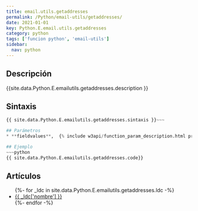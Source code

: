 ```yaml
---
title: email.utils.getaddresses
permalink: /Python/email-utils/getaddresses/
date: 2021-01-01
key: Python.E.email.utils.getaddresses
category: python
tags: ['funcion python', 'email-utils']
sidebar: 
  nav: python
---
```


## Descripción
{{site.data.Python.E.emailutils.getaddresses.description }}

## Sintaxis
~~~python
{{ site.data.Python.E.emailutils.getaddresses.sintaxis }}~~~

## Parámetros
* **fieldvalues**,  {% include w3api/function_param_description.html propiedad=site.data.Python.E.email.utils.getaddresses valor="fieldvalues" %}

## Ejemplo
~~~python
{{ site.data.Python.E.emailutils.getaddresses.code}}
~~~

## Artículos
<ul>
{%- for _ldc in site.data.Python.E.emailutils.getaddresses.ldc -%}
   <li>
       <a href="{{_ldc['url'] }}">{{ _ldc['nombre'] }}</a>
   </li>
{%- endfor -%}
</ul>
